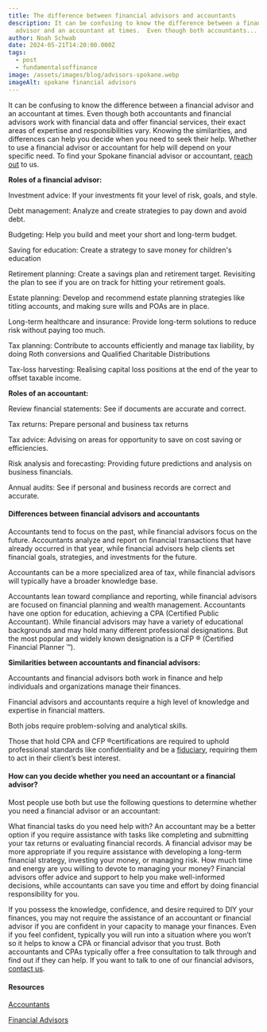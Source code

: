 ```yaml
---
title: The difference between financial advisors and accountants
description: It can be confusing to know the difference between a financial
  advisor and an accountant at times.  Even though both accountants...
author: Noah Schwab
date: 2024-05-21T14:20:00.000Z
tags:
  - post
  - fundamentalsoffinance
image: /assets/images/blog/advisors-spokane.webp
imageAlt: spokane financial advisors
---
```

It can be confusing to know the difference between a financial advisor and an accountant at times.  Even though both accountants and financial advisors work with financial data and offer financial services, their exact areas of expertise and responsibilities vary. Knowing the similarities, and differences can help you decide when you need to seek their help. Whether to use a financial advisor or accountant for help will depend on your specific need. To find your Spokane financial advisor or accountant, [reach out](/contact) to us.

**Roles of a financial advisor:**

Investment advice: If your investments fit your level of risk, goals, and style.

Debt management: Analyze and create strategies to pay down and avoid debt.

Budgeting: Help you build and meet your short and long-term budget.

Saving for education: Create a strategy to save money for children's education

Retirement planning: Create a savings plan and retirement target. Revisiting the plan to see if you are on track for hitting your retirement goals.

Estate planning: Develop and recommend estate planning strategies like titling accounts, and making sure wills and POAs are in place.

Long-term healthcare and insurance: Provide long-term solutions to reduce risk without paying too much.

Tax planning: Contribute to accounts efficiently and manage tax liability, by doing Roth conversions and Qualified Charitable Distributions

Tax-loss harvesting: Realising capital loss positions at the end of the year to offset taxable income.

**Roles of an accountant:**

Review financial statements: See if documents are accurate and correct.

Tax returns: Prepare personal and business tax returns 

Tax advice: Advising on areas for opportunity to save on cost saving or efficiencies.

Risk analysis and forecasting: Providing future predictions and analysis on business financials.

Annual audits: See if personal and business records are correct and accurate.

#### Differences between financial advisors and accountants

Accountants tend to focus on the past, while financial advisors focus on the future. Accountants analyze and report on financial transactions that have already occurred in that year, while financial advisors help clients set financial goals, strategies, and investments for the future.

Accountants can be a more specialized area of tax, while financial advisors will typically have a broader knowledge base. 

Accountants lean toward compliance and reporting, while financial advisors are focused on financial planning and wealth management. Accountants have one option for education, achieving a CPA (Certified Public Accountant). While financial advisors may have a variety of educational backgrounds and may hold many different professional designations. But the most popular and widely known designation is a CFP ® (Certified Financial Planner ™).

**Similarities between accountants and financial advisors:**

Accountants and financial advisors both work in finance and help individuals and organizations manage their finances. 

Financial advisors and accountants require a high level of knowledge and expertise in financial matters. 

Both jobs require problem-solving and analytical skills. 

Those that hold CPA and CFP ®certifications are required to uphold professional standards like confidentiality and be a [fiduciary](https://www.consumerfinance.gov/ask-cfpb/what-is-a-fiduciary-en-1769/), requiring them to act in their client’s best interest. 

#### How can you decide whether you need an accountant or a financial advisor?

Most people use both but use the following questions to determine whether you need a financial advisor or an accountant:

What financial tasks do you need help with? An accountant may be a better option if you require assistance with tasks like completing and submitting your tax returns or evaluating financial records. A financial advisor may be more appropriate if you require assistance with developing a long-term financial strategy, investing your money, or managing risk. How much time and energy are you willing to devote to managing your money? Financial advisors offer advice and support to help you make well-informed decisions, while accountants can save you time and effort by doing financial responsibility for you.

If you possess the knowledge, confidence, and desire required to DIY your finances, you may not require the assistance of an accountant or financial advisor if you are confident in your capacity to manage your finances. Even if you feel confident, typically you will run into a situation where you won’t so it helps to know a CPA or financial advisor that you trust. Both accountants and CPAs typically offer a free consultation to talk through and find out if they can help. If you want to talk to one of our financial advisors, [contact us](/contact).

#### Resources

[Accountants](https://www.investopedia.com/terms/a/accountant.asp)[](https://www.investopedia.com/articles/personal-finance/050815/what-do-financial-advisers-do.asp)

[Financial Advisors](https://www.investopedia.com/articles/personal-finance/050815/what-do-financial-advisers-do.asp)
